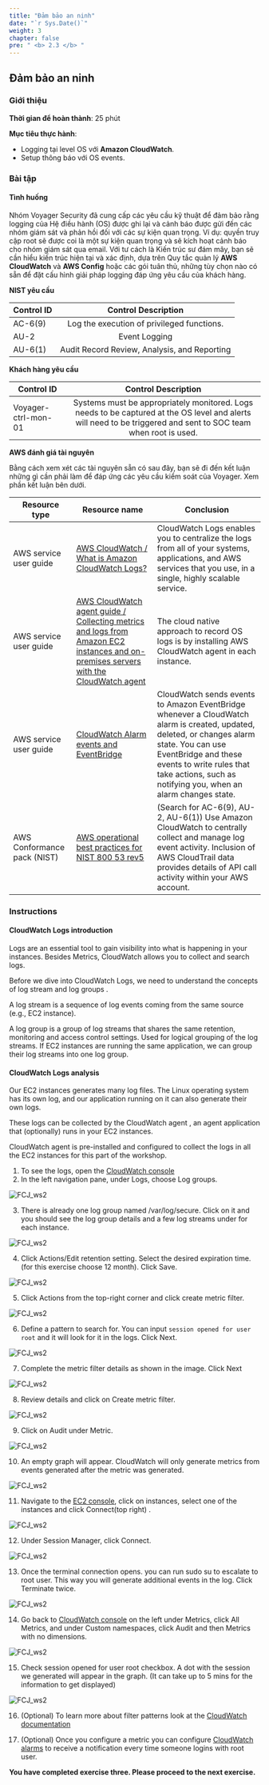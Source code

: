 ```yaml
---
title: "Đảm bảo an ninh"
date: "`r Sys.Date()`"
weight: 3
chapter: false
pre: " <b> 2.3 </b> "
---
```


## Đảm bảo an ninh

### Giới thiệu

**Thời gian để hoàn thành**: 25 phút

**Mục tiêu thực hành**:

- Logging tại level OS với **Amazon CloudWatch**.
- Setup thông báo với OS events.

### Bài tập

#### Tình huống

Nhóm Voyager Security đã cung cấp các yêu cầu kỹ thuật để đảm bảo rằng logging của Hệ điều hành (OS) được ghi lại và cảnh báo được gửi đến các nhóm giám sát và phản hồi đối với các sự kiện quan trọng. Ví dụ: quyền truy cập root sẽ được coi là một sự kiện quan trọng và sẽ kích hoạt cảnh báo cho nhóm giám sát qua email. Với tư cách là Kiến trúc sư đám mây, bạn sẽ cần hiểu kiến ​​trúc hiện tại và xác định, dựa trên Quy tắc quản lý **AWS CloudWatch** và **AWS Config** hoặc các gói tuân thủ, những tùy chọn nào có sẵn để đặt cấu hình giải pháp logging đáp ứng yêu cầu của khách hàng.

**NIST yêu cầu**

| Control ID |             Control Description              |
| ---------- | :------------------------------------------: |
| AC-6(9)    |  Log the execution of privileged functions.  |
| AU-2       |                Event Logging                 |
| AU-6(1)    | Audit Record Review, Analysis, and Reporting |

**Khách hàng yêu cầu**

| Control ID          |                                                                       Control Description                                                                       |
| ------------------- | :-------------------------------------------------------------------------------------------------------------------------------------------------------------: |
| Voyager-ctrl-mon-01 | Systems must be appropriately monitored. Logs needs to be captured at the OS level and alerts will need to be triggered and sent to SOC team when root is used. |

**AWS đánh giá tài nguyên**

Bằng cách xem xét các tài nguyên sẵn có sau đây, bạn sẽ đi đến kết luận những gì cần phải làm để đáp ứng các yêu cầu kiểm soát của Voyager. Xem phần kết luận bên dưới.

| Resource type               | Resource name                                                                                                                                                                                                                        | Conclusion                                                                                                                                                                                                                                                     |
| --------------------------- | ------------------------------------------------------------------------------------------------------------------------------------------------------------------------------------------------------------------------------------ | -------------------------------------------------------------------------------------------------------------------------------------------------------------------------------------------------------------------------------------------------------------- |
| AWS service user guide      | [AWS CloudWatch / What is Amazon CloudWatch Logs? ](https://docs.aws.amazon.com/AmazonCloudWatch/latest/logs/WhatIsCloudWatchLogs.html)                                                                                              | CloudWatch Logs enables you to centralize the logs from all of your systems, applications, and AWS services that you use, in a single, highly scalable service.                                                                                                |
| AWS service user guide      | [AWS CloudWatch agent guide / Collecting metrics and logs from Amazon EC2 instances and on-premises servers with the CloudWatch agent](https://docs.aws.amazon.com/AmazonCloudWatch/latest/monitoring/Install-CloudWatch-Agent.html) | The cloud native approach to record OS logs is by installing AWS CloudWatch agent in each instance.                                                                                                                                                            |
| AWS service user guide      | [CloudWatch Alarm events and EventBridge](https://docs.aws.amazon.com/AmazonCloudWatch/latest/monitoring/cloudwatch-and-eventbridge.html)                                                                                            | CloudWatch sends events to Amazon EventBridge whenever a CloudWatch alarm is created, updated, deleted, or changes alarm state. You can use EventBridge and these events to write rules that take actions, such as notifying you, when an alarm changes state. |
| AWS Conformance pack (NIST) | [AWS operational best practices for NIST 800 53 rev5](https://docs.aws.amazon.com/config/latest/developerguide/operational-best-practices-for-nist-800-53_rev_5.html)                                                                | (Search for AC-6(9), AU-2, AU-6(1)) Use Amazon CloudWatch to centrally collect and manage log event activity. Inclusion of AWS CloudTrail data provides details of API call activity within your AWS account.                                                  |

### Instructions

#### CloudWatch Logs introduction

Logs are an essential tool to gain visibility into what is happening in your instances. Besides Metrics, CloudWatch allows you to collect and search logs.

Before we dive into CloudWatch Logs, we need to understand the concepts of log stream and log groups .

A log stream is a sequence of log events coming from the same source (e.g., EC2 instance).

A log group is a group of log streams that shares the same retention, monitoring and access control settings. Used for logical grouping of the log streams. If EC2 instances are running the same application, we can group their log streams into one log group.

#### CloudWatch Logs analysis

Our EC2 instances generates many log files. The Linux operating system has its own log, and our application running on it can also generate their own logs.

These logs can be collected by the CloudWatch agent , an agent application that (optionally) runs in your EC2 instances.

CloudWatch agent is pre-installed and configured to collect the logs in all the EC2 instances for this part of the workshop.

1. To see the logs, open the [CloudWatch console](https://console.aws.amazon.com/cloudwatch/)
2. In the left navigation pane, under Logs, choose Log groups.

![FCJ_ws2](/images/2.scenario/111.png)

3. There is already one log group named /var/log/secure. Click on it and you should see the log group details and a few log streams under for each instance.

![FCJ_ws2](/images/2.scenario/112.png)

4. Click Actions/Edit retention setting. Select the desired expiration time. (for this exercise choose 12 month). Click Save.

![FCJ_ws2](/images/2.scenario/113.png)

5. Click Actions from the top-right corner and click create metric filter.

![FCJ_ws2](/images/2.scenario/114.png)

6. Define a pattern to search for. You can input `session opened for user root` and it will look for it in the logs. Click Next.

![FCJ_ws2](/images/2.scenario/115.png)

7. Complete the metric filter details as shown in the image. Click Next

![FCJ_ws2](/images/2.scenario/116.png)

8. Review details and click on Create metric filter.

![FCJ_ws2](/images/2.scenario/117.png)

9. Click on Audit under Metric.

![FCJ_ws2](/images/2.scenario/118.png)

10. An empty graph will appear. CloudWatch will only generate metrics from events generated after the metric was generated.

![FCJ_ws2](/images/2.scenario/119.png)

11. Navigate to the [EC2 console](https://us-east-1.console.aws.amazon.com/ec2/v2/home?region=us-east-1#Home:), click on instances, select one of the instances and click Connect(top right) .

![FCJ_ws2](/images/2.scenario/120.png)

12. Under Session Manager, click Connect.

![FCJ_ws2](/images/2.scenario/121.png)

13. Once the terminal connection opens. you can run sudo su to escalate to root user. This way you will generate additional events in the log. Click Terminate twice.

![FCJ_ws2](/images/2.scenario/122.png)

14. Go back to [CloudWatch console](https://us-east-1.console.aws.amazon.com/cloudwatch/home?region=us-east-1#) on the left under Metrics, click All Metrics, and under Custom namespaces, click Audit and then Metrics with no dimensions.

![FCJ_ws2](/images/2.scenario/123.png)

15. Check session opened for user root checkbox. A dot with the session we generated will appear in the graph. (It can take up to 5 mins for the information to get displayed)

![FCJ_ws2](/images/2.scenario/124.png)

16. (Optional) To learn more about filter patterns look at the [CloudWatch documentation](https://docs.aws.amazon.com/AmazonCloudWatch/latest/logs/FilterAndPatternSyntax.html)

17. (Optional) Once you configure a metric you can configure [CloudWatch alarms](https://docs.aws.amazon.com/AmazonCloudWatch/latest/monitoring/AlarmThatSendsEmail.html) to receive a notification every time someone logins with root user.

**You have completed exercise three. Please proceed to the next exercise.**
